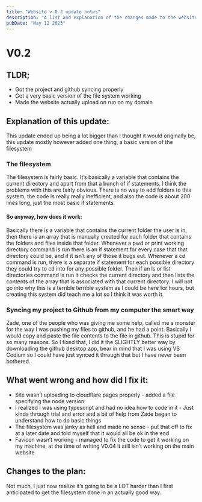 ```yaml
---
title: "Website v.0.2 update notes"
description: "A list and explanation of the changes made to the website in version 0.2"
pubDate: "May 12 2023"
---
```



# V0.2


## TLDR;



* Got the project and github syncing properly
* Got a very basic version of the file system working
* Made the website actually upload on run on my domain


## Explanation of this update:

This update ended up being a lot bigger than I thought it would originally be, this update mostly however added one thing, a basic version of the filesystem


### The filesystem

The filesystem is fairly basic. It’s basically a variable that contains the current directory and apart from that a bunch of if statements. I think the problems with this are fairly obvious. There is no way to add folders to this system, the code is really really inefficient, and also the code is about 200 lines long, just the most basic if statements.


#### So anyway, how does it work:

Basically there is a variable that contains the current folder the user is in, then there is an array that is manually created for each folder that contains the folders and files inside that folder. Whenever a pwd or print working directory command is run there is an if statement for every case that that directory could be, and if it isn’t any of those it bugs out. Whenever a cd command is run, there is a separate if statement for each possible directory they could try to cd into for any possible folder. Then if an ls or list directories command is run it checks the current directory and then lists the contents of the array that is associated with that current directory. I will not go into why this is a terrible terrible system as I could be here for hours, but creating this system did teach me a lot so I think it was worth it.


### Syncing my project to Github from my computer the smart way

Zade, one of the people who was giving me some help, called me a monster for the way I was pushing my files to github, and he had a point. Basically I would copy and paste the file contents to the file in github. This is stupid for so many reasons. So I fixed that, I did it the SLIGHTLY better way by downloading the github desktop app, bear in mind that I was using VS Codium so I could have just synced it through that but I have never been bothered.


## What went wrong and how did I fix it:



* Site wasn’t uploading to cloudflare pages properly - added a file specifying the node version
* I realized I was using typescript and had no idea how to code in it - Just kinda through trial and error and a bit of help from Zade began to understand how to do basic things
* The filesystem was janky as hell and made no sense - put that off to fix at a later date and told myself that it would all be ok in the end
* Favicon wasn’t working - managed to fix the code to get it working on my machine, at the time of writing V0.04 it still isn’t working on the main website


## Changes to the plan:

Not much, I just now realize it’s going to be a LOT harder than I first anticipated to get the filesystem done in an actually good way.
